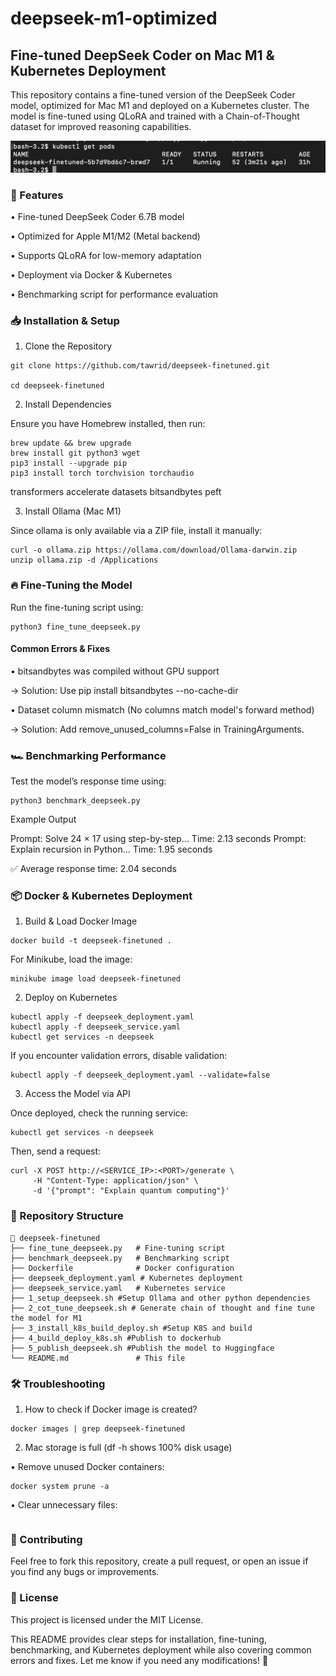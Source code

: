 # deepseek-m1-optimized

## Fine-tuned DeepSeek Coder on Mac M1 & Kubernetes Deployment



This repository contains a fine-tuned version of the DeepSeek Coder model, optimized for Mac M1 and deployed on a Kubernetes cluster. The model is fine-tuned using QLoRA and trained with a Chain-of-Thought dataset for improved reasoning capabilities.

![Screenshot](Screenshot_Container.png)

### 🚀 Features

• Fine-tuned DeepSeek Coder 6.7B model

• Optimized for Apple M1/M2 (Metal backend)

• Supports QLoRA for low-memory adaptation

• Deployment via Docker & Kubernetes

• Benchmarking script for performance evaluation

### 📥 Installation & Setup



1. Clone the Repository


```
git clone https://github.com/tawrid/deepseek-finetuned.git

cd deepseek-finetuned
```
2. Install Dependencies



Ensure you have Homebrew installed, then run:

```
brew update && brew upgrade
brew install git python3 wget
pip3 install --upgrade pip
pip3 install torch torchvision torchaudio 
```
transformers accelerate datasets bitsandbytes peft

3. Install Ollama (Mac M1)



Since ollama is only available via a ZIP file, install it manually:

```
curl -o ollama.zip https://ollama.com/download/Ollama-darwin.zip
unzip ollama.zip -d /Applications
```
### 🔥 Fine-Tuning the Model



Run the fine-tuning script using:

```
python3 fine_tune_deepseek.py
```
#### Common Errors & Fixes

• bitsandbytes was compiled without GPU support

→ Solution: Use pip install bitsandbytes --no-cache-dir

• Dataset column mismatch (No columns match model's forward method)

→ Solution: Add remove_unused_columns=False in TrainingArguments.

### 🏎 Benchmarking Performance



Test the model’s response time using:

```
python3 benchmark_deepseek.py
```
Example Output

Prompt: Solve 24 × 17 using step-by-step...
Time: 2.13 seconds
Prompt: Explain recursion in Python...
Time: 1.95 seconds

✅ Average response time: 2.04 seconds


### 📦 Docker & Kubernetes Deployment



1. Build & Load Docker Image

````
docker build -t deepseek-finetuned .
````
For Minikube, load the image:
```
minikube image load deepseek-finetuned
````
2. Deploy on Kubernetes
```
kubectl apply -f deepseek_deployment.yaml
kubectl apply -f deepseek_service.yaml
kubectl get services -n deepseek
```

If you encounter validation errors, disable validation:

```
kubectl apply -f deepseek_deployment.yaml --validate=false
```

3. Access the Model via API



Once deployed, check the running service:

```
kubectl get services -n deepseek
```
Then, send a request:

```
curl -X POST http://<SERVICE_IP>:<PORT>/generate \
     -H "Content-Type: application/json" \
     -d '{"prompt": "Explain quantum computing"}'
```
### 📜 Repository Structure

```
📂 deepseek-finetuned
├── fine_tune_deepseek.py   # Fine-tuning script
├── benchmark_deepseek.py   # Benchmarking script
├── Dockerfile              # Docker configuration
├── deepseek_deployment.yaml # Kubernetes deployment
├── deepseek_service.yaml   # Kubernetes service
├── 1_setup_deepseek.sh #Setup Ollama and other python dependencies
├── 2_cot_tune_deepseek.sh # Generate chain of thought and fine tune the model for M1
├── 3_install_k8s_build_deploy.sh #Setup K8S and build
├── 4_build_deploy_k8s.sh #Publish to dockerhub
├── 5_publish_deepseek.sh #Publish the model to Huggingface
└── README.md               # This file 
```

### 🛠 Troubleshooting



1. How to check if Docker image is created?

```
docker images | grep deepseek-finetuned
```

2. Mac storage is full (df -h shows 100% disk usage)

• Remove unused Docker containers:

```
docker system prune -a
```


• Clear unnecessary files:

```rm -rf ~/Library/Caches/*
```
### 🤖 Contributing



Feel free to fork this repository, create a pull request, or open an issue if you find any bugs or improvements.

### 📄 License



This project is licensed under the MIT License.

This README provides clear steps for installation, fine-tuning, benchmarking, and Kubernetes deployment while also covering common errors and fixes. Let me know if you need any modifications! 🚀